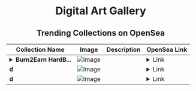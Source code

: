 <div align="center">

# Digital Art Gallery

## Trending Collections on OpenSea

| Collection Name                       | Image                                                                                     | Description                       | OpenSea Link                                                                                          |
|---------------------------------------|-------------------------------------------------------------------------------------------|-----------------------------------|--------------------------------------------------------------------------------------------------------|
| **<details><summary>Burn2Earn HardB...</summary>Burn2Earn HardBurn</details>** | ![Image](https://i.seadn.io/s/raw/files/ad9eaed346d76a2f49ec9f47a35f67f1.png?w=500&auto=format?w=200&auto=format) |  | <details><summary>Link</summary>[Burn2Earn HardBurn](https://opensea.io/collection/burn2earn-hardburn)</details> |
| **d** | ![Image](https://i.seadn.io/s/raw/files/ec0b573a89747f1823384435a70bd5c9.jpg?w=500&auto=format?w=200&auto=format) |  | <details><summary>Link</summary>[d](https://opensea.io/collection/d-3066)</details> |
| **d** | ![Image](https://i.seadn.io/s/raw/files/f20d5b3ed93d4d69d0d04611050454f3.jpg?w=500&auto=format?w=200&auto=format) |  | <details><summary>Link</summary>[d](https://opensea.io/collection/d-3065)</details> |

</div>